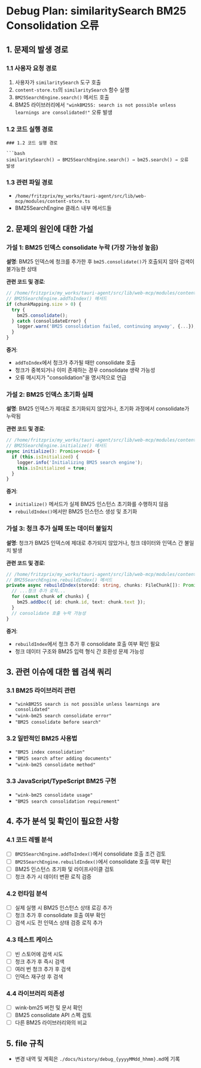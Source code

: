 # Debug Plan: similaritySearch BM25 Consolidation 오류

## 1. 문제의 발생 경로

### 1.1 사용자 요청 경로

1. 사용자가 `similaritySearch` 도구 호출
2. `content-store.ts`의 `similaritySearch` 함수 실행
3. `BM25SearchEngine.search()` 메서드 호출
4. BM25 라이브러리에서 `"winkBM25S: search is not possible unless learnings are consolidated!"` 오류 발생

### 1.2 코드 실행 경로

````
### 1.2 코드 실행 경로

```bash
similaritySearch() → BM25SearchEngine.search() → bm25.search() → 오류 발생
````

### 1.3 관련 파일 경로

- `/home/fritzprix/my_works/tauri-agent/src/lib/web-mcp/modules/content-store.ts`
- BM25SearchEngine 클래스 내부 메서드들

## 2. 문제의 원인에 대한 가설

### 가설 1: BM25 인덱스 consolidate 누락 (가장 가능성 높음)

**설명**: BM25 인덱스에 청크를 추가한 후 `bm25.consolidate()`가 호출되지 않아 검색이 불가능한 상태

**관련 코드 및 경로**:

```typescript
// /home/fritzprix/my_works/tauri-agent/src/lib/web-mcp/modules/content-store.ts
// BM25SearchEngine.addToIndex() 메서드
if (chunkMapping.size > 0) {
  try {
    bm25.consolidate();
  } catch (consolidateError) {
    logger.warn('BM25 consolidation failed, continuing anyway', {...});
  }
}
```

**증거**:

- `addToIndex`에서 청크가 추가될 때만 consolidate 호출
- 청크가 중복되거나 이미 존재하는 경우 consolidate 생략 가능성
- 오류 메시지가 "consolidation"을 명시적으로 언급

### 가설 2: BM25 인덱스 초기화 실패

**설명**: BM25 인덱스가 제대로 초기화되지 않았거나, 초기화 과정에서 consolidate가 누락됨

**관련 코드 및 경로**:

```typescript
// /home/fritzprix/my_works/tauri-agent/src/lib/web-mcp/modules/content-store.ts
// BM25SearchEngine.initialize() 메서드
async initialize(): Promise<void> {
  if (this.isInitialized) {
    logger.info('Initializing BM25 search engine');
    this.isInitialized = true;
  }
}
```

**증거**:

- `initialize()` 메서드가 실제 BM25 인스턴스 초기화를 수행하지 않음
- `rebuildIndex()`에서만 BM25 인스턴스 생성 및 초기화

### 가설 3: 청크 추가 실패 또는 데이터 불일치

**설명**: 청크가 BM25 인덱스에 제대로 추가되지 않았거나, 청크 데이터와 인덱스 간 불일치 발생

**관련 코드 및 경로**:

```typescript
// /home/fritzprix/my_works/tauri-agent/src/lib/web-mcp/modules/content-store.ts
// BM25SearchEngine.rebuildIndex() 메서드
private async rebuildIndex(storeId: string, chunks: FileChunk[]): Promise<void> {
  // ...청크 추가 로직...
  for (const chunk of chunks) {
    bm25.addDoc({ id: chunk.id, text: chunk.text });
  }
  // consolidate 호출 누락 가능성
}
```

**증거**:

- `rebuildIndex`에서 청크 추가 후 consolidate 호출 여부 확인 필요
- 청크 데이터 구조와 BM25 입력 형식 간 호환성 문제 가능성

## 3. 관련 이슈에 대한 웹 검색 쿼리

### 3.1 BM25 라이브러리 관련

- `"winkBM25S search is not possible unless learnings are consolidated"`
- `"wink-bm25 search consolidate error"`
- `"BM25 consolidate before search"`

### 3.2 일반적인 BM25 사용법

- `"BM25 index consolidation"`
- `"BM25 search after adding documents"`
- `"wink-bm25 consolidate method"`

### 3.3 JavaScript/TypeScript BM25 구현

- `"wink-bm25 consolidate usage"`
- `"BM25 search consolidation requirement"`

## 4. 추가 분석 및 확인이 필요한 사항

### 4.1 코드 레벨 분석

- [ ] `BM25SearchEngine.addToIndex()`에서 consolidate 호출 조건 검토
- [ ] `BM25SearchEngine.rebuildIndex()`에서 consolidate 호출 여부 확인
- [ ] BM25 인스턴스 초기화 및 라이프사이클 검토
- [ ] 청크 추가 시 데이터 변환 로직 검증

### 4.2 런타임 분석

- [ ] 실제 실행 시 BM25 인스턴스 상태 로깅 추가
- [ ] 청크 추가 후 consolidate 호출 여부 확인
- [ ] 검색 시도 전 인덱스 상태 검증 로직 추가

### 4.3 테스트 케이스

- [ ] 빈 스토어에 검색 시도
- [ ] 청크 추가 후 즉시 검색
- [ ] 여러 번 청크 추가 후 검색
- [ ] 인덱스 재구성 후 검색

### 4.4 라이브러리 의존성

- [ ] wink-bm25 버전 및 문서 확인
- [ ] BM25 consolidate API 스펙 검토
- [ ] 다른 BM25 라이브러리와의 비교

## 5. file 규칙

- 변경 내역 및 계획은 `./docs/history/debug_{yyyyMMdd_hhmm}.md`에 기록
